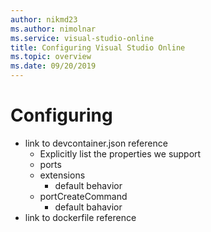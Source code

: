 ```yaml
---
author: nikmd23
ms.author: nimolnar
ms.service: visual-studio-online
title: Configuring Visual Studio Online
ms.topic: overview
ms.date: 09/20/2019
---
```


# Configuring

- link to devcontainer.json reference
  - Explicitly list the properties we support
  - ports
  - extensions
    - default behavior
  - portCreateCommand
    - default bahavior
- link to dockerfile reference